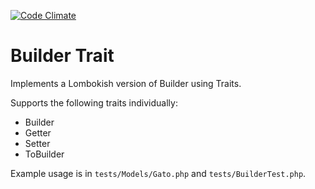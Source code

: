 [![Code Climate](https://codeclimate.com/github/amtgard/builder-traits/badges/gpa.svg)](https://codeclimate.com/github/amtgard/builder-traits)


# Builder Trait

Implements a Lombokish version of Builder using Traits.

Supports the following traits individually:
- Builder
- Getter
- Setter
- ToBuilder

Example usage is in `tests/Models/Gato.php` and `tests/BuilderTest.php`.
